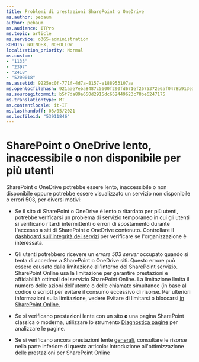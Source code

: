 ```yaml
---
title: Problemi di prestazioni SharePoint o OneDrive
ms.author: pebaum
author: pebaum
ms.audience: ITPro
ms.topic: article
ms.service: o365-administration
ROBOTS: NOINDEX, NOFOLLOW
localization_priority: Normal
ms.custom:
- "1133"
- "2397"
- "2418"
- "5200018"
ms.assetid: 9225ec0f-771f-4d7a-8157-e188953107aa
ms.openlocfilehash: 921aae7eba8487c5600f290fd671ef2675372e6af0478b913e38354856cbaa22
ms.sourcegitcommit: b5f7da89a650d2915dc652449623c78be6247175
ms.translationtype: MT
ms.contentlocale: it-IT
ms.lasthandoff: 08/05/2021
ms.locfileid: "53911846"
---
```

# <a name="sharepoint-or-onedrive-slow-inaccessible-or-unavailable-for-multiple-users"></a>SharePoint o OneDrive lento, inaccessibile o non disponibile per più utenti

SharePoint o OneDrive potrebbe essere lento, inaccessibile o non disponibile oppure potrebbe essere visualizzato un servizio non disponibile o errori 503, per diversi motivi:
  
- Se il sito di SharePoint o OneDrive è lento o ritardato per più utenti, potrebbe verificarsi un problema di servizio temporaneo in cui gli utenti si verificano ritardi intermittenti o errori di spostamento durante l'accesso a siti di SharePoint o OneDrive contenuto. Controllare il [dashboard sull'integrità dei servizi](https://admin.microsoft.com/AdminPortal/Home#/servicehealth) per verificare se l'organizzazione è interessata.
  
- Gli utenti potrebbero ricevere un *errore 503 server* occupato quando si tenta di accedere a SharePoint o OneDrive siti. Questo errore può essere causato dalla limitazione all'interno del SharePoint servizio. SharePoint Online usa la limitazione per garantire prestazioni e affidabilità ottimali del servizio SharePoint Online. La limitazione limita il numero delle azioni dell'utente o delle chiamate simultanee (in base al codice o script) per evitare il consumo eccessivo di risorse. Per ulteriori informazioni sulla limitazione, vedere Evitare di limitarsi o bloccarsi [in SharePoint Online.](https://docs.microsoft.com/sharepoint/dev/general-development/how-to-avoid-getting-throttled-or-blocked-in-sharepoint-online)

- Se si verificano  prestazioni lente con un sito **o** una pagina SharePoint classica o moderna, utilizzare lo strumento [Diagnostica pagine](https://aka.ms/perftool) per analizzare le pagine.
  
- Se si verificano ancora prestazioni lente [generali,](https://go.microsoft.com/fwlink/?linkid=2024334) consultare le risorse nella parte inferiore di questo articolo: Introduzione all'ottimizzazione delle prestazioni per SharePoint Online
  